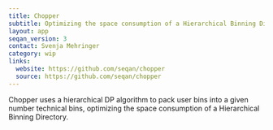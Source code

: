 ```yaml
---
title: Chopper
subtitle: Optimizing the space consumption of a Hierarchical Binning Directory
layout: app
seqan_version: 3
contact: Svenja Mehringer
category: wip
links:
  website: https://github.com/seqan/chopper
  source: https://github.com/seqan/chopper
---
```


Chopper uses a hierarchical DP algorithm to pack user bins into a given number technical bins, optimizing the space
consumption of a Hierarchical Binning Directory.
